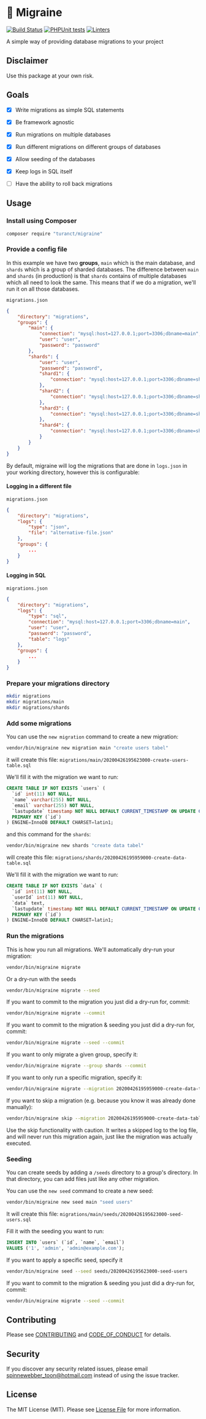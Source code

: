 # 🤯 Migraine

[![Build Status][ico-travis]][link-travis]
[![PHPUnit tests](https://github.com/turanct/migraine/actions/workflows/tests.yaml/badge.svg)](https://github.com/turanct/migraine/actions/workflows/tests.yaml)
[![Linters](https://github.com/turanct/migraine/actions/workflows/psalm.yaml/badge.svg)](https://github.com/turanct/migraine/actions/workflows/psalm.yaml)


A simple way of providing database migrations to your project


## Disclaimer

Use this package at your own risk.


## Goals

- [x] Write migrations as simple SQL statements
- [x] Be framework agnostic
- [x] Run migrations on multiple databases 
- [x] Run different migrations on different groups of databases
- [x] Allow seeding of the databases
- [x] Keep logs in SQL itself
- [ ] Have the ability to roll back migrations


## Usage


### Install using Composer

```sh
composer require "turanct/migraine"
```

### Provide a config file

In this example we have two **groups**, `main` which is the main database, and `shards` which is a group of sharded databases. The difference between `main` and `shards` (in production) is that `shards` contains of multiple databases which all need to look the same. This means that if we do a migration, we'll run it on all those databases.

`migrations.json`

```json
{
    "directory": "migrations",
    "groups": {
        "main": {
            "connection": "mysql:host=127.0.0.1;port=3306;dbname=main",
            "user": "user",
            "password": "password"
        },
        "shards": {
            "user": "user",
            "password": "password",
            "shard1": {
                "connection": "mysql:host=127.0.0.1;port=3306;dbname=shard1"
            },
            "shard2": {
                "connection": "mysql:host=127.0.0.1;port=3306;dbname=shard2"
            },
            "shard3": {
                "connection": "mysql:host=127.0.0.1;port=3306;dbname=shard3"
            },
            "shard4": {
                "connection": "mysql:host=127.0.0.1;port=3306;dbname=shard4"
            }
        }
    }
}
```

By default, migraine will log the migrations that are done in `logs.json` in your working directory, however this is configurable:

#### Logging in a different file

`migrations.json`

```json
{
    "directory": "migrations",
    "logs": {
        "type": "json",
        "file": "alternative-file.json"
    },
    "groups": {
        ...
    }
}
```

#### Logging in SQL

`migrations.json`

```json
{
    "directory": "migrations",
    "logs": {
        "type": "sql",
        "connection": "mysql:host=127.0.0.1;port=3306;dbname=main",
        "user": "user",
        "password": "password",
        "table": "logs"
    },
    "groups": {
        ...
    }
}
```


### Prepare your migrations directory

```sh
mkdir migrations
mkdir migrations/main
mkdir migrations/shards
```


### Add some migrations

You can use the `new migration` command to create a new migration:

```sh
vendor/bin/migraine new migration main "create users tabel"
```

it will create this file:
`migrations/main/20200426195623000-create-users-table.sql`


We'll fill it with the migration we want to run:
```sql
CREATE TABLE IF NOT EXISTS `users` (
  `id` int(11) NOT NULL,
  `name` varchar(255) NOT NULL,
  `email` varchar(255) NOT NULL,
  `lastupdate` timestamp NOT NULL DEFAULT CURRENT_TIMESTAMP ON UPDATE CURRENT_TIMESTAMP,
  PRIMARY KEY (`id`)
) ENGINE=InnoDB DEFAULT CHARSET=latin1;
```


and this command for the `shards`:

```sh
vendor/bin/migraine new shards "create data tabel"
```

will create this file:
`migrations/shards/20200426195959000-create-data-table.sql`


We'll fill it with the migration we want to run:
```sql
CREATE TABLE IF NOT EXISTS `data` (
  `id` int(11) NOT NULL,
  `userId` int(11) NOT NULL,
  `data` text,
  `lastupdate` timestamp NOT NULL DEFAULT CURRENT_TIMESTAMP ON UPDATE CURRENT_TIMESTAMP,
  PRIMARY KEY (`id`)
) ENGINE=InnoDB DEFAULT CHARSET=latin1;
```


### Run the migrations

This is how you run all migrations. We'll automatically dry-run your migration:

```sh
vendor/bin/migraine migrate
```

Or a dry-run with the seeds

```sh
vendor/bin/migraine migrate --seed
```

If you want to commit to the migration you just did a dry-run for, commit:

```sh
vendor/bin/migraine migrate --commit
```

If you want to commit to the migration & seeding you just did a dry-run for, commit:

```sh
vendor/bin/migraine migrate --seed --commit
```

If you want to only migrate a given group, specify it:

```sh
vendor/bin/migraine migrate --group shards --commit
```

If you want to only run a specific migration, specify it:

```sh
vendor/bin/migraine migrate --migration 20200426195959000-create-data-table.sql --commit
```

If you want to skip a migration (e.g. because you know it was already done manually):

```sh
vendor/bin/migraine skip --migration 20200426195959000-create-data-table.sql --commit
```

Use the skip functionality with caution. It writes a skipped log to the log file, and will never run this migration again, just like the migration was actually executed.


### Seeding

You can create seeds by adding a `/seeds` directory to a group's directory.
In that directory, you can add files just like any other migration.

You can use the `new seed` command to create a new seed:

```sh
vendor/bin/migraine new seed main "seed users"
```

It will create this file:
`migrations/main/seeds/20200426195623000-seed-users.sql`


Fill it with the seeding you want to run:
```sql
INSERT INTO `users` (`id`, `name`, `email`)
VALUES ('1', 'admin', 'admin@example.com');
```

If you want to apply a specific seed, specify it

```sh
vendor/bin/migraine seed --seed seeds/20200426195623000-seed-users
```


If you want to commit to the migration & seeding you just did a dry-run for, commit:

```sh
vendor/bin/migraine migrate --seed --commit
```


## Contributing

Please see [CONTRIBUTING](CONTRIBUTING.md) and [CODE_OF_CONDUCT](CODE_OF_CONDUCT.md) for details.


## Security

If you discover any security related issues, please email spinnewebber_toon@hotmail.com instead of using the issue tracker.


## License

The MIT License (MIT). Please see [License File](LICENSE.md) for more information.

[ico-travis]: https://img.shields.io/travis/turanct/migraine/master.svg?style=flat-square
[link-travis]: https://travis-ci.org/turanct/migraine
